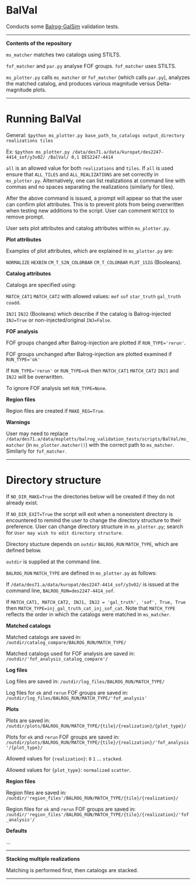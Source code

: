 # BalVal

Conducts some [Balrog-GalSim](https://github.com/sweverett/Balrog-GalSim) validation tests.

___
**Contents of the repository**

`ms_matcher` matches two catalogs using STILTS.

`fof_matcher` and `par.py` analyse FOF groups. `fof_matcher` uses STILTS.

`ms_plotter.py` calls `ms_matcher` or `fof_matcher` (which calls `par.py`), analyzes the matched catalog, and produces various magnitude versus Delta-magnitude plots.

___

# Running BalVal

General: `$python ms_plotter.py base_path_to_catalogs output_directory realizations tiles`

Ex: `$python ms_plotter.py /data/des71.a/data/kuropat/des2247-4414_sof/y3v02/ /BalVal/ 0,1 DES2247-4414`

`all` is an allowed value for both `realizations` and `tiles`. If `all` is used ensure that `ALL_TILES` and `ALL_REALIZATIONS` are set correctly in `ms_plotter.py`. Alternatively, one can list realizations at command line with commas and no spaces separating the realizations (similarly for tiles).

After the above command is issued, a prompt will appear so that the user can confirm plot attributes. This is to prevent plots from being overwritten when testing new additions to the script. User can comment `NOTICE` to remove prompt. 

User sets plot attributes and catalog attributes within `ms_plotter.py`.

**Plot attributes**

Examples of plot attributes, which are explained in `ms_plotter.py` are:

`NORMALIZE` `HEXBIN` `CM_T_S2N_COLORBAR` `CM_T_COLORBAR`  `PLOT_1SIG` (Booleans).


**Catalog attributes**

Catalogs are specified using:

`MATCH_CAT1` `MATCH_CAT2` with allowed values: `mof` `sof` `star_truth` `gal_truth` `coadd`.

`INJ1` `INJ2` (Booleans) which describe if the catalog is Balrog-injected `INJ=True` or non-injected/original `INJ=False`.


**FOF analysis**

FOF groups changed after Balrog-injection are plotted if `RUN_TYPE='rerun'`. 

FOF groups *un*changed after Balrog-injection are plotted examined if `RUN_TYPE='ok'`

If `RUN_TYPE='rerun'` or `RUN_TYPE=ok` then `MATCH_CAT1` `MATCH_CAT2` `INJ1` and `INJ2` will be overwritten.

To ignore FOF analysis set `RUN_TYPE=None`. 

**Region files**

Region files are created if `MAKE_REG=True`. 

**Warnings**

User may need to replace `/data/des71.a/data/mspletts/balrog_validation_tests/scripts/BalVal/ms_matcher` (in `ms_plotter.matcher()`) with the correct path to `ms_matcher`. Similarly for `fof_matcher`.

---

# Directory structure

If `NO_DIR_MAKE=True` the directories below will be created if they do not already exist.

If `NO_DIR_EXIT=True` the script will exit when a nonexistent directory is encountered to remind the user to change the directory structure to their preference. User can change directory structure in `ms_plotter.py`; search for `User may wish to edit directory structure`. 

Directory stucture depends on `outdir` `BALROG_RUN` `MATCH_TYPE`, which are defined below.

`outdir` is supplied at the command line.

`BALROG_RUN` `MATCH_TYPE` are defined in `ms_plotter.py` as follows:

If `/data/des71.a/data/kuropat/des2247-4414_sof/y3v02/` is issued at the command line, `BALROG_RUN=des2247-4414_sof`.

If `MATCH_CAT1, MATCH_CAT2, INJ1, INJ2 = 'gal_truth', 'sof', True, True` then `MATCH_TYPE=inj_gal_truth_cat_inj_sof_cat`. Note that `MATCH_TYPE` reflects the order in which the catalogs were matched in `ms_matcher`.

**Matched catalogs**

Matched catalogs are saved in: `/outdir/catalog_compare/BALROG_RUN/MATCH_TYPE/`

Matched catalogs used for FOF analysis are saved in: `/outdir/'fof_analysis_catalog_compare'/`


**Log files**

Log files are saved in: `/outdir/log_files/BALROG_RUN/MATCH_TYPE/`

Log files for `ok` and `rerun` FOF groups are saved in: `/outdir/log_files/BALROG_RUN/MATCH_TYPE/'fof_analysis'`


**Plots**

Plots are saved in: `/outdir/plots/BALROG_RUN/MATCH_TYPE/{tile}/{realization}/{plot_type}/`

Plots for `ok` and `rerun` FOF groups are saved in: `/outdir/plots/BALROG_RUN/MATCH_TYPE/{tile}/{realization}/'fof_analysis'/{plot_type}/`

Allowed values for `{realization}`: `0` `1` ... `stacked`.

Allowed values for `{plot_type}`: `normalized` `scatter`.


**Region files**

Region files are saved in: `/outdir/'region_files'/BALROG_RUN/MATCH_TYPE/{tile}/{realization}/`

Region files for `ok` and `rerun` FOF groups are saved in: `/outdir/'region_files'/BALROG_RUN/MATCH_TYPE/{tile}/{realization}/'fof_analysis'/`


**Defaults**

...

___

**Stacking multiple realizations**

Matching is performed first, then catalogs are stacked.

___


